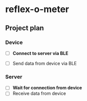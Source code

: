 # reflex-o-meter

## Project plan
### Device
- [ ] **Connect to server via BLE**
- [ ] Send data from device via BLE


### Server
- [ ] **Wait for connection from device**
- [ ] Receive data from device
